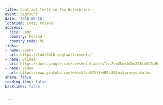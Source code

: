 ```yaml
---
title: Contract Tests in the Enterprise
event: Segfault
date: '2018-05-18'
location: Lodz, Poland
address:
  city: Lodz
  country: Poland
  country_code: PL
links:
- name: Event
  url: https://lodz2018.segfault.events/
- name: Slides
  url: https://docs.google.com/presentation/d/1scPcn2UmxbZAoZA5cdGC6cHgvNTmhF0d9ExbQadEG9I/edit?usp=sharing
- name: Video
  url: https://www.youtube.com/watch?v=G7XYlwHFLU8&feature=youtu.be
share: false
reading_time: false
backlinks: false


---
```

